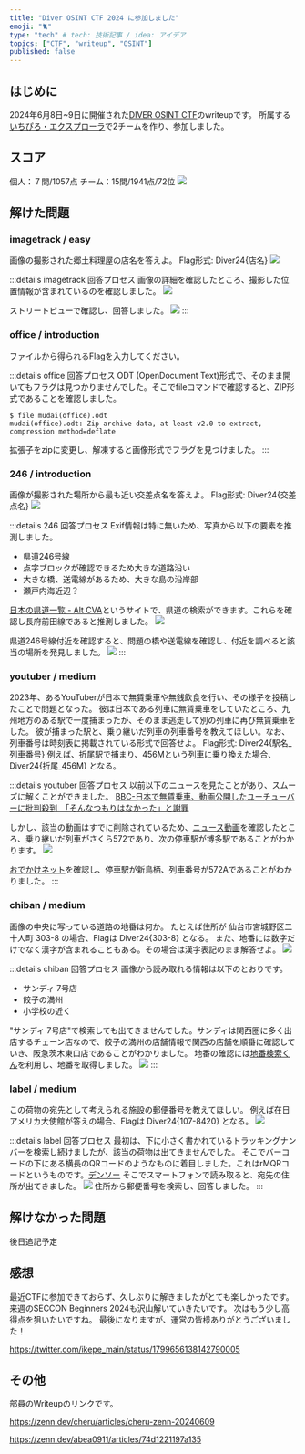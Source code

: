 ```yaml
---
title: "Diver OSINT CTF 2024 に参加しました"
emoji: "🐈"
type: "tech" # tech: 技術記事 / idea: アイデア
topics: ["CTF", "writeup", "OSINT"]
published: false
---
```


## はじめに
2024年6月8日~9日に開催された[DIVER OSINT CTF](https://ctfd.diverctf.org/)のwriteupです。
所属する[いちぴろ・エクスプローラ](https://x.com/hcu_tech)で2チームを作り、参加しました。

## スコア
個人：７問/1057点
チーム：15問/1941点/72位
![](/images/Diver-0.png)



## 解けた問題
### imagetrack / easy
画像の撮影された郷土料理屋の店名を答えよ。
Flag形式: Diver24{店名}
![](/images/Diver-1.JPG)

:::details imagetrack 回答プロセス
画像の詳細を確認したところ、撮影した位置情報が含まれているのを確認しました。
![](/images/Diver-1-2.png)

ストリートビューで確認し、回答しました。
![](/images/Diver-1-4.png)
:::

### office / introduction
ファイルから得られるFlagを入力してください。

:::details office 回答プロセス
ODT (OpenDocument Text)形式で、そのまま開いてもフラグは見つかりませんでした。そこでfileコマンドで確認すると、ZIP形式であることを確認しました。
```shell
$ file mudai(office).odt
mudai(office).odt: Zip archive data, at least v2.0 to extract, compression method=deflate
```

拡張子をzipに変更し、解凍すると画像形式でフラグを見つけました。
:::


### 246 / introduction
画像が撮影された場所から最も近い交差点名を答えよ。
Flag形式: Diver24{交差点名}
![](/images/Diver-3-1.jpg)

:::details 246 回答プロセス
Exif情報は特に無いため、写真から以下の要素を推測しました。
- 県道246号線
- 点字ブロックが確認できるため大きな道路沿い
- 大きな橋、送電線があるため、大きな島の沿岸部
- 瀬戸内海近辺？


[日本の県道一覧 - Alt CVA](https://altcva.main.jp/pref/)というサイトで、県道の検索ができます。これらを確認し長府前田線であると推測しました。
![](/images/Diver-3-2.png)

県道246号線付近を確認すると、問題の橋や送電線を確認し、付近を調べると該当の場所を発見しました。
![](/images/Diver-3-3.png)
:::


### youtuber / medium
2023年、あるYouTuberが日本で無賃乗車や無銭飲食を行い、その様子を投稿したことで問題となった。
彼は日本である列車に無賃乗車をしていたところ、九州地方のある駅で一度捕まったが、そのまま逃走して別の列車に再び無賃乗車をした。
彼が捕まった駅と、乗り継いだ列車の列車番号を教えてほしい。なお、列車番号は時刻表に掲載されている形式で回答せよ。
Flag形式: Diver24{駅名_列車番号}
例えば、折尾駅で捕まり、456Mという列車に乗り換えた場合、Diver24{折尾_456M} となる。

:::details youtuber 回答プロセス
以前以下のニュースを見たことがあり、スムーズに解くことができました。
[BBC-日本で無賃乗車、動画公開したユーチューバーに批判殺到　「そんなつもりはなかった」と謝罪](https://www.bbc.com/japanese/67247960)

しかし、該当の動画はすでに削除されているため、[ニュース動画](https://www.youtube.com/watch?v=56X36sim3TM)を確認したところ、乗り継いだ列車がさくら572であり、次の停車駅が博多駅であることがわかります。
![](/images/Diver-4-1.png)

[おでかけネット](https://timetable.jr-odekake.net/train-timetable/104121?date=20240217)を確認し、停車駅が新鳥栖、列車番号が572Aであることがわかりました。
:::


### chiban / medium
画像の中央に写っている道路の地番は何か。
たとえば住所が 仙台市宮城野区二十人町 303-8 の場合、Flagは Diver24{303-8} となる。
また、地番には数字だけでなく漢字が含まれることもある。その場合は漢字表記のまま解答せよ。
![](/images/Diver-5-1.jpg)

:::details chiban 回答プロセス
画像から読み取れる情報は以下のとおりです。
- サンディ 7号店
- 餃子の満州
- 小学校の近く

"サンディ 7号店"で検索しても出てきませんでした。サンディは関西圏に多く出店するチェーン店なので、餃子の満州の店舗情報で関西の店舗を順番に確認していき、阪急茨木東口店であることがわかりました。
地番の確認には[地番検索くん](https://chiban-kensaku.com/)を利用し、地番を取得しました。
![](/images/Diver-5-3.png)
:::

### label / medium
この荷物の宛先として考えられる施設の郵便番号を教えてほしい。
例えば在日アメリカ大使館が答えの場合、Flagは Diver24{107-8420} となる。
![](/images/Diver-6-1.jpg)

:::details label 回答プロセス
最初は、下に小さく書かれているトラッキングナンバーを検索し続けましたが、該当の荷物は出てきませんでした。
そこでバーコードの下にある横長のQRコードのようなものに着目しました。これはrMQRコードというものです。[デンソー](https://www.denso-wave.com/ja/adcd/info/detail__220525.html)
そこでスマートフォンで読み取ると、宛先の住所が出てきました。
![](/images/Diver-6-2.png)
住所から郵便番号を検索し、回答しました。
:::

## 解けなかった問題
後日追記予定

## 感想
最近CTFに参加できておらず、久しぶりに解きましたがとても楽しかったです。来週のSECCON Beginners 2024も沢山解いていきたいです。
次はもう少し高得点を狙いたいですね。
最後になりますが、運営の皆様ありがとうございました！

https://twitter.com/ikepe_main/status/1799656138142790005

## その他
部員のWriteupのリンクです。

https://zenn.dev/cheru/articles/cheru-zenn-20240609

https://zenn.dev/abea0911/articles/74d1221197a135